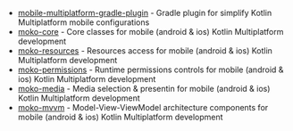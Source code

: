 * [mobile-multiplatform-gradle-plugin](https://github.com/icerockdev/mobile-multiplatform-gradle-plugin) - Gradle plugin for simplify Kotlin Multiplatform mobile configurations
* [moko-core](https://github.com/icerockdev/moko-core) - Core classes for mobile (android & ios) Kotlin Multiplatform development
* [moko-resources](https://github.com/icerockdev/moko-resources) - Resources access for mobile (android & ios) Kotlin Multiplatform development
* [moko-permissions](https://github.com/icerockdev/moko-permissions) - Runtime permissions controls for mobile (android & ios) Kotlin Multiplatform development
* [moko-media](https://github.com/icerockdev/moko-media) - Media selection & presentin for mobile (android & ios) Kotlin Multiplatform development
* [moko-mvvm](https://github.com/icerockdev/moko-mvvm) - Model-View-ViewModel architecture components for mobile (android & ios) Kotlin Multiplatform development
